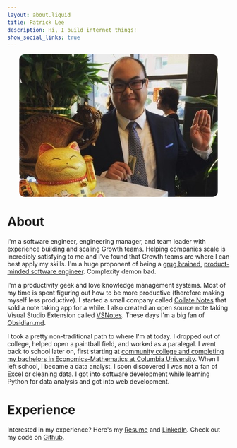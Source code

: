 ```yaml
---
layout: about.liquid
title: Patrick Lee
description: Hi, I build internet things!
show_social_links: true
---
```


<div style="display:flex;justify-content:center;">
    <img style="border-radius:12px" src="/public/patrick-card.jpg" />
</div>

# About

I'm a software engineer, engineering manager, and team leader with experience building and scaling Growth teams. Helping companies scale is incredibly satisfying to me and I've found that Growth teams are where I can best apply my skills. I'm a huge proponent of being a [grug brained](https://grugbrain.dev/), [product-minded software engineer](https://blog.pragmaticengineer.com/the-product-minded-engineer/). Complexity demon bad.

I'm a productivity geek and love knowledge management systems. Most of my time is spent figuring out how to be more productive (therefore making myself less productive). I started a small company called [Collate Notes](https://github.com/Collateapp/CollateNotes) that sold a note taking app for a while. I also created an open source note taking Visual Studio Extension called [VSNotes](https://marketplace.visualstudio.com/items?itemName=patricklee.vsnotes). These days I'm a big fan of [Obsidian.md](https://obsidian.md/).

I took a pretty non-traditional path to where I'm at today. I dropped out of college, helped open a paintball field, and worked as a paralegal. I went back to school later on, first starting at [community college and completing my bachelors in Economics-Mathematics at Columbia University](/blog/from-community-college-to-columbia/). When I left school, I became a data analyst. I soon discovered I was not a fan of Excel or cleaning data. I got into software development while learning Python for data analysis and got into web development.

# Experience

Interested in my experience? Here's my [Resume](/public/PatrickLeeResume.pdf) and [LinkedIn](https://www.linkedin.com/in/patrickleenyc/). Check out my code on [Github](https://github.com/patleeman).
